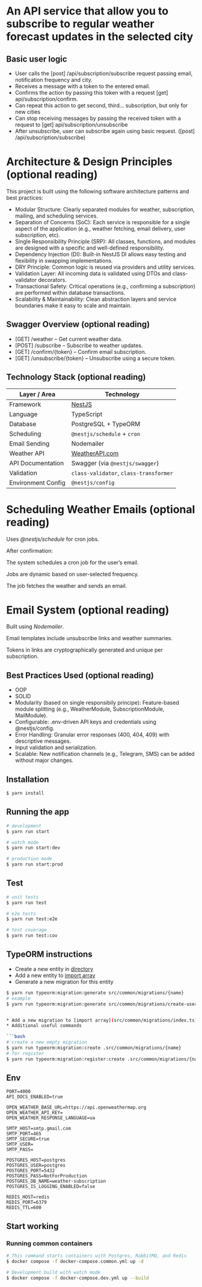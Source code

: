 # An API service that allow you to subscribe to regular weather forecast updates in the selected city

## Basic user logic
- User calls the [post] /api/subscription/subscribe request passing email, notification frequency and city.
- Receives a message with a token to the entered email.
- Confirms the action by passing this token with a request [get] api/subscription/confirm.
- Can repeat this action to get second, third... subscription, but only for new cities
- Can stop receiving messages by passing the received token with a request to [get] api/subscription/unsubscribe
- After unsubscribe, user can subscribe again using basic request. ([post] /api/subscription/subscribe)


# Architecture & Design Principles (optional reading)
This project is built using the following software architecture patterns and best practices:

- Modular Structure: Clearly separated modules for weather, subscription, mailing, and scheduling services.
- Separation of Concerns (SoC): Each service is responsible for a single aspect of the application (e.g., weather fetching, email delivery, user subscription, etc).
- Single Responsibility Principle (SRP): All classes, functions, and modules are designed with a specific and well-defined responsibility.
- Dependency Injection (DI): Built-in NestJS DI allows easy testing and flexibility in swapping implementations.
- DRY Principle: Common logic is reused via providers and utility services.
- Validation Layer: All incoming data is validated using DTOs and class-validator decorators.
- Transactional Safety: Critical operations (e.g., confirming a subscription) are performed within database transactions.
- Scalability & Maintainability: Clean abstraction layers and service boundaries make it easy to scale and maintain.

## Swagger Overview (optional reading)

- [GET] /weather – Get current weather data.
- [POST] /subscribe – Subscribe to weather updates.
- [GET] /confirm/{token} – Confirm email subscription.
- [GET] /unsubscribe/{token} – Unsubscribe using a secure token.

## Technology Stack (optional reading)
| Layer / Area       | Technology                                    |
| ------------------ | --------------------------------------------- |
| Framework          | [NestJS](https://nestjs.com/)                 |
| Language           | TypeScript                                    |
| Database           | PostgreSQL + TypeORM                          |
| Scheduling         | `@nestjs/schedule` + `cron`                   |
| Email Sending      | Nodemailer                                    |
| Weather API        | [WeatherAPI.com](https://www.weatherapi.com/) |
| API Documentation  | Swagger (via `@nestjs/swagger`)               |
| Validation         | `class-validator`, `class-transformer`        |
| Environment Config | `@nestjs/config`                              |

# Scheduling Weather Emails (optional reading)
Uses *@nestjs/schedule* for cron jobs.

After confirmation:

The system schedules a cron job for the user’s email.

Jobs are dynamic based on user-selected frequency.

The job fetches the weather and sends an email.

# Email System (optional reading)
Built using *Nodemailer*.

Email templates include unsubscribe links and weather summaries.

Tokens in links are cryptographically generated and unique per subscription.

## Best Practices Used (optional reading)
- OOP
- SOLID
- Modularity (based on single responsibily principe): Feature-based module splitting (e.g., WeatherModule, SubscriptionModule, MailModule).
- Configurable: .env-driven API keys and credentials using @nestjs/config.
- Error Handling: Granular error responses (400, 404, 409) with descriptive messages.
- Input validation and serialization.
- Scalable: New notification channels (e.g., Telegram, SMS) can be added without major changes.

## Installation

```bash
$ yarn install
```

## Running the app

```bash
# development
$ yarn run start

# watch mode
$ yarn run start:dev

# production mode
$ yarn run start:prod
```

## Test

```bash
# unit tests
$ yarn run test

# e2e tests
$ yarn run test:e2e

# test coverage
$ yarn run test:cov
```

## TypeORM instructions
* Create a new entity in [directory](src/common/entities)
* Add a new entity to [import array](src/common/entities/index.ts)
* Generate a new migration for this entity

```bash
$ yarn run typeorm:migration:generate src/common/migrations/{name}
# example
$ yarn run typeorm:migration:generate src/common/migrations/create-users


* Add a new migration to [import array](src/common/migrations/index.ts)
* Additional useful commands

```bash
# create a new empty migration
$ yarn run typeorm:migration:create .src/common/migrations/{name}
# for register
$ yarn run typeorm:migration:register:create .src/common/migrations/{name}
```
## Env
```
PORT=4000
API_DOCS_ENABLED=true

OPEN_WEATHER_BASE_URL=https://api.openweathermap.org
OPEN_WEATHER_API_KEY=
OPEN_WEATHER_RESPONSE_LANGUAGE=ua

SMTP_HOST=smtp.gmail.com
SMTP_PORT=465
SMTP_SECURE=true
SMTP_USER=
SMTP_PASS=

POSTGRES_HOST=postgres
POSTGRES_USER=postgres
POSTGRES_PORT=5432
POSTGRES_PASS=NotForProduction
POSTGRES_DB_NAME=weather-subscription
POSTGRES_IS_LOGGING_ENABLED=false

REDIS_HOST=redis
REDIS_PORT=6379
REDIS_TTL=600
```

## Start working
### Running common containers
```bash
# This command starts containers with Postgres, RabbitMQ, and Redis
$ docker compose -f docker-compose.common.yml up -d

# Development build with watch mode
$ docker compose -f docker-compose.dev.yml up --build

```